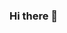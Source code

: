 ### Hi there 👋

<!--
**parsa-tahavori/parsa-tahavori** is a ✨ _special_ ✨ repository because its `README.md` (this file) appears on your GitHub profile.

Here are some ideas to get you started:

- 🔭 I’m currently not working 
- 🌱 I’m currently learning in school 
- 👯 I’m looking to collaborate on ...
- 🤔 I’m looking for help with my studying
- 💬 Ask me about nothing
- 📫 How to reach me: parsa.tahavroi@stu.ocsb.ca
- 😄 Pronouns: he/him
- ⚡ Fun fact: I don't like pineapple on pizza 
-->

